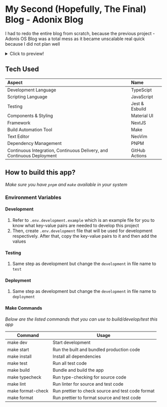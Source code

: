 # **My Second (Hopefully, The Final) Blog - Adonix Blog**

I had to redo the entire blog from scratch, because the previous project - Adonis OS Blog was a total mess as it became unscalable real quick because I did not plan well

<details>
<summary>Click to preview!</summary>

#### Home Page

![Light Mode](./docs/home/light.png 'Light Mode')
![Dark Mode](./docs/home/dark.png 'Dark Mode')

#### Posts

![Light Mode Posts](./docs/posts/light.png 'Light Mode Posts')
![Dark Mode Posts](./docs/posts/dark.png 'Dark Mode Posts')

#### Post

![Light Mode Post](./docs/post/light.png 'Light Mode Post')
![Dark Mode Post](./docs/post/dark.png 'Dark Mode Post')

#### Footer yeah, ordinary

![Light Mode Footer](./docs/footer/light.png 'Light Mode Footer')
![Dark Mode Footer](./docs/footer/dark.png 'Dark Mode Footer')

</details>

## Tech Used

| Aspect                                                                 | Name           |
| :--------------------------------------------------------------------- | :------------- |
| Development Language                                                   | TypeScipt      |
| Scripting Language                                                     | JavaScript     |
| Testing                                                                | Jest & Esbuild |
| Components & Styling                                                   | Material UI    |
| Framework                                                              | NextJS         |
| Build Automation Tool                                                  | Make           |
| Text Editor                                                            | NeoVim         |
| Dependency Management                                                  | PNPM           |
| Continuous Integration, Continuous Delivery, and Continuous Deployment | GitHub Actions |

## How to build this app?

_*Make sure you have `pnpm` and `make` available in your system*_

### Environment Variables

#### Development

1. Refer to `.env.development.example` which is an example file for you to know what key-value pairs are needed to develop this project
2. Then, create `.env.development` file that will be used for development respectively. After that, copy the key-value pairs to it and then add the values

#### Testing

1. Same step as development but change the `development` in file name to `test`

#### Deployment

1. Same step as development but change the `development` in file name to `deployment`

#### Make Commands

_*Below are the listed commands that you can use to build/develop/test this app*_

| Command           | Usage                                             |
| ----------------- | ------------------------------------------------- |
| make dev          | Start development                                 |
| make start        | Run the built and bundled production code         |
| make install      | Install all dependencies                          |
| make test         | Run all test code                                 |
| make build        | Bundle and build the app                          |
| make typecheck    | Run type-checking for source code                 |
| make lint         | Run linter for source and test code               |
| make format-check | Run prettier to check source and test code format |
| make format       | Run prettier to format source and test code       |
